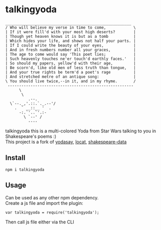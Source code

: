 # talkingyoda
```
_______________________________________________________
/ Who will believe my verse in time to come,            \
| If it were fill'd with your most high deserts?        |
| Though yet heaven knows it is but as a tomb           |
| Which hides your life, and shows not half your parts. |
| If I could write the beauty of your eyes,             |
| And in fresh numbers number all your graces,          |
| The age to come would say 'This poet lies;            |
| Such heavenly touches ne'er touch'd earthly faces.'   |
| So should my papers, yellow'd with their age,         |
| Be scorn'd, like old men of less truth than tongue,   |
| And your true rights be term'd a poet's rage          |
| And stretched metre of an antique song:               |
\ You should live twice,--in it, and in my rhyme.       /
 -------------------------------------------------------
      \
       \
          .--.
  \`--._,'.::.`._.--'/
    .  ` __::__ '  .
      -:.`'..`'.:-
        \ `--' /
          ----   
```
talkingyoda this is a multi-colored Yoda from Star Wars talking to you in Shakespeare's poems :) <br/>
This project is a fork of [yodasay](https://github.com/scotttesler/yodasay), [locat](https://github.com/robertmarsal/lolcatjs), [shakespeare-data](https://github.com/luketn/shakespeare-data)
## Install
```
npm i talkingyoda
```
## Usage
Can be used as any other npm dependency. <br/>
Create a js file and import the plugin:
```
var talkingyoda = require('talkingyoda');
```
Then call js file either via the CLI
